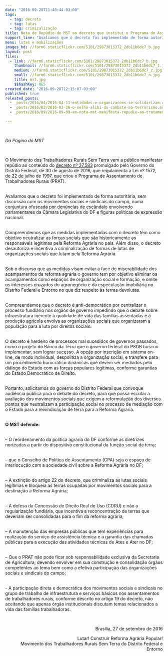```yaml
---
date: "2016-09-28T11:40:44-03:00"
tags:
  - tag: decreto
  - tag: lutas
  - tag: crimizalização
title: Nota de Repúdio do MST ao decreto que institui o Programa de Assentamentos de Trabalhadores Rurais
support_line: "Avaliamos que o decreto foi implementado de forma autoritária, sem discussão com os movimentos sociais e sindicais do campo"
menu: lutas e mobilizações
images_hd: //farm6.staticflickr.com/5101/29873015372_2db11b6dc7_b.jpg
layout: post
files:
  - link: //farm6.staticflickr.com/5101/29873015372_2db11b6dc7_b.jpg
    thumbnail: //farm6.staticflickr.com/5101/29873015372_2db11b6dc7_t.jpg
    medium: //farm6.staticflickr.com/5101/29873015372_2db11b6dc7_z.jpg
    small: //farm6.staticflickr.com/5101/29873015372_2db11b6dc7_n.jpg
    title: mst.jpg
    $$hashKey: 0E5
created_date: "2016-09-28T12:15:07-03:00"
published: true
releated_posts:
  - _posts/2016/04/2016-04-11-entidades-e-organizacoes-se-solidarizam-com-a-morte-de-sem-terra-no-parana.md
  - _posts/2016/02/2016-02-26-o-velho-alibi-do-combate-ao-terrorismo.md
  - _posts/2016/09/2016-09-09-em-nota-mst-manifesta-repudio-ao-tratamento-violento-do-governo-de-goias.md

---
```

<p>&nbsp;</p>

<p><em>Da P&aacute;gina do MST&nbsp;</em></p>

<p>&nbsp;</p>

<p>O Movimento dos Trabalhadores Rurais Sem Terra vem a p&uacute;blico manifestar rep&uacute;dio ao conte&uacute;do do <a href="http://www.tc.df.gov.br/SINJ/BaixarArquivoNorma.aspx?id_norma=662ce24649d64ae2a576663fa5814150">decreto n&ordm; 37.583</a> promulgado pelo Governo do Distrito Federal, de 30 de agosto de 2016, que regulamenta a Lei n&ordm; 1572, de 22 de julho de 1997, que criou o Programa de Assentamento de Trabalhadores Rurais (PRAT).&nbsp;</p>

<p><br />
Avaliamos que o decreto foi implementado de forma autorit&aacute;ria, sem discuss&atilde;o com os movimentos sociais e sindicais do campo, numa conjuntura ofuscada por den&uacute;ncias de esc&acirc;ndalo envolvendo parlamentares da C&acirc;mara Legislativa do DF e figuras pol&iacute;ticas de express&atilde;o nacional.</p>

<p><br />
Compreendemos que as medidas implementadas com o decreto t&ecirc;m como objetivo neutralizar as for&ccedil;as sociais que s&atilde;o historicamente as respons&aacute;veis legitimas pela Reforma Agr&aacute;ria no pa&iacute;s. Al&eacute;m disso, o decreto desautoriza e incentiva a criminaliza&ccedil;&atilde;o de formas de lutas de organiza&ccedil;&otilde;es sociais que lutam pela Reforma Agr&aacute;ria.</p>

<p><br />
Sob o discurso que as medidas visam evitar a face de miserabilidade dos acampamentos da reforma agr&aacute;ria o governo tem por objetivo eliminar os acampamentos como espa&ccedil;os de organiza&ccedil;&atilde;o social e forma&ccedil;&atilde;o, e omite os interesses cruzados do agroneg&oacute;cio e da especula&ccedil;&atilde;o imobili&aacute;ria no Distrito Federal e Entorno no que diz respeito &agrave;s terras devolutas.</p>

<p><br />
Compreendemos que o decreto &eacute; anti-democr&aacute;tico por centralizar o processo fundi&aacute;rio nos &oacute;rg&atilde;os de governo impedindo que o debate sobre infraestrutura inerente &agrave; qualidade de vida das fam&iacute;lias assentadas e &agrave; produ&ccedil;&atilde;o agr&iacute;cola envolva as organiza&ccedil;&otilde;es sociais que organizaram a popula&ccedil;&atilde;o para a luta por direitos sociais.</p>

<p><br />
O decreto &eacute; herdeiro de processos mal sucedidos de governos passados, como o projeto do Banco da Terra que o governo federal do PSDB buscou implementar, sem lograr sucesso. A op&ccedil;&atilde;o por inscri&ccedil;&atilde;o em sistema on-line, de modo individual, despolitiza a organiza&ccedil;&atilde;o social, e transfere para um procedimento burocr&aacute;tico din&acirc;micas que devem ser mediados pelo di&aacute;logo do Estado com as for&ccedil;as populares leg&iacute;timas, conforme garantias do Estado Democr&aacute;tico de Direito.</p>

<p><br />
Portanto, solicitamos do governo do Distrito Federal que convoque audi&ecirc;ncia p&uacute;blica para o debate do decreto, para que possa escutar a avalia&ccedil;&atilde;o dos movimentos sociais que exigem a reformula&ccedil;&atilde;o dos diversos pontos que neutralizam a participa&ccedil;&atilde;o social no processo de media&ccedil;&atilde;o com o Estado para a reivindica&ccedil;&atilde;o de terra para a Reforma Agr&aacute;ria.</p>

<p><br />
<strong>O MST defende:</strong></p>

<p><br />
&ndash; O reordenamento da pol&iacute;tica agr&aacute;ria do DF conforme as diretrizes norteadas a partir do dispositivo constitucional da fun&ccedil;&atilde;o social da terra;</p>

<p><br />
&ndash; que o Conselho de Pol&iacute;tica de Assentamento (CPA) seja o espa&ccedil;o de interlocu&ccedil;&atilde;o com a sociedade civil sobre a Reforma Agr&aacute;ria no DF;</p>

<p><br />
&ndash; A extin&ccedil;&atilde;o do artigo 22 do decreto, que criminaliza as lutas sociais legitimas e bloqueia as terras ocupadas por movimentos sociais para a destina&ccedil;&atilde;o &agrave; Reforma Agr&aacute;ria;</p>

<p><br />
&ndash; A defesa da Concess&atilde;o de Direito Real de Uso (CDRU) e n&atilde;o a regulariza&ccedil;&atilde;o fundi&aacute;ria, que incentiva a reconcentra&ccedil;&atilde;o de terras que deveriam ser consolidadas para o fim da reforma agr&aacute;ria;</p>

<p><br />
&ndash; A manuten&ccedil;&atilde;o das empresas p&uacute;blicas que tem experi&ecirc;ncias para realiza&ccedil;&atilde;o do servi&ccedil;o de assist&ecirc;ncia t&eacute;cnica e a garantia das chamadas p&uacute;blicas para a execu&ccedil;&atilde;o das atividades t&eacute;cnicas de Ates e Ater no DF;&nbsp;</p>

<p><br />
&ndash; Que o PRAT n&atilde;o pode ficar sob responsabilidade exclusiva da Secretaria de Agricultura, devendo envolver em sua constru&ccedil;&atilde;o e consolida&ccedil;&atilde;o &oacute;rg&atilde;os competentes ao tema bem como a efetiva participa&ccedil;&atilde;o das organiza&ccedil;&otilde;es sociais e sindicais do campo;</p>

<p><br />
- A participa&ccedil;&atilde;o direta e democr&aacute;tica dos movimentos sociais e sindicais no grupo de trabalho de infraestrutura e servi&ccedil;os b&aacute;sicos nos assentamentos de trabalhadores rurais, conforme descrito no artigo 19 do decreto, n&atilde;o aceitando que apenas &oacute;rg&atilde;o institucionais discutam temas relacionados a vida das fam&iacute;lias trabalhadoras.</p>

<p>&nbsp;</p>

<p style="text-align: right;">Bras&iacute;lia, 27 de setembro de 2016</p>

<p style="text-align: right;">Lutar! Construir Reforma Agr&aacute;ria Popular!<br />
Movimento dos Trabalhadores Rurais Sem Terra do Distrito Federal e Entorno</p>
